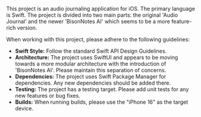 This project is an audio journaling application for iOS. The primary language is Swift. The project is divided into two main parts: the original 'Audio Journal' and the newer 'BisonNotes AI' which seems to be a more feature-rich version.

When working with this project, please adhere to the following guidelines:

- **Swift Style:** Follow the standard Swift API Design Guidelines.
- **Architecture:** The project uses SwiftUI and appears to be moving towards a more modular architecture with the introduction of 'BisonNotes AI'. Please maintain this separation of concerns.
- **Dependencies:** The project uses Swift Package Manager for dependencies. Any new dependencies should be added there.
- **Testing:** The project has a testing target. Please add unit tests for any new features or bug fixes.
- **Builds:** When running builds, please use the "iPhone 16" as the target device.
